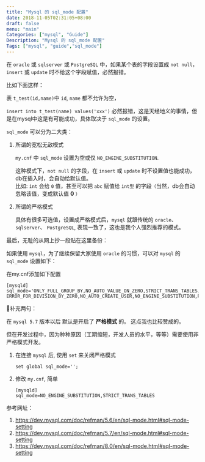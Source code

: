 ```yaml
---
title: "Mysql 的 sql_mode 配置"
date: 2018-11-05T02:31:05+08:00
draft: false
menu: "main"
Categories: ["mysql", "Guide"]
Description: "Mysql 的 sql_mode 配置"
Tags: ["mysql", "guide","sql_mode"]
---
```


在 `oracle` 或 `sqlserver` 或 `PostgreSQL` 中，如果某个表的字段设置成 `not null`， `insert` 或 `update` 时不给这个字段赋值，必然报错。

比如下面这样：

表 `t_test(id,name)`中 `id`, `name` 都不允许为空，

`insert into t_test(name) values('xxx')` 必然报错，这是天经地义的事情，但是在mysql中这是有可能成功，具体取决于 `sql_mode` 的设置。

`sql_mode` 可以分为二大类：

1. 所谓的宽松无敌模式

    `my.cnf` 中 `sql_mode` 设置为空或仅 `NO_ENGINE_SUBSTITUTION`.  

    这种模式下，`not null` 的字段，在 `insert` 或 `update` 时不设置值也能成功，db在插入时，会自动给默认值。  
    比如: `int` 会给 `0` 值，甚至可以把 `abc` 赋值给 `int型` 的字段`（`当然，db会自动忽略该值，变成默认值 **0** `）`

2. 所谓的严格模式

    具体有很多可选值，设置成严格模式后，`mysql` 就跟传统的 `oracle`、`sqlserver`、 `PostgreSQL`, 表现一致了，这也是我个人强烈推荐的模式。


最后，无耻的从网上抄一段贴在这里备份：

如果使用 `mysql`，为了继续保留大家使用 `oracle` 的习惯，可以对 `mysql` 的`sql_mode` 设置如下：

在my.cnf添加如下配置

```
[mysqld]
sql_mode='ONLY_FULL_GROUP_BY,NO_AUTO_VALUE_ON_ZERO,STRICT_TRANS_TABLES,NO_ZERO_IN_DATE,NO_ZERO_DATE,
ERROR_FOR_DIVISION_BY_ZERO,NO_AUTO_CREATE_USER,NO_ENGINE_SUBSTITUTION,PIPES_AS_CONCAT,ANSI_QUOTES'
```

补充两句：

在 `mysql 5.7` 版本以后 默认是开启了 **严格模式** 的。 这点我也比较赞成的。

但在开发过程中，因为种种原因（工期缩短，开发人员的水平，等等）需要使用非严格模式开发。

1. 在连接 `mysql` 后, 使用 `set` 来关闭严格模式
   
    ```
    set global sql_mode='';
    ```

2. 修改 `my.cnf`, 简单

    ```
    [mysqld]
    sql_mode=NO_ENGINE_SUBSTITUTION,STRICT_TRANS_TABLES
    ```

参考网址：
1.  https://dev.mysql.com/doc/refman/5.6/en/sql-mode.html#sql-mode-setting  
1. https://dev.mysql.com/doc/refman/5.7/en/sql-mode.html#sql-mode-setting  
1. https://dev.mysql.com/doc/refman/8.0/en/sql-mode.html#sql-mode-setting  

